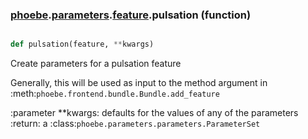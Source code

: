 ### [phoebe](phoebe.md).[parameters](phoebe.parameters.md).[feature](phoebe.parameters.feature.md).pulsation (function)


```py

def pulsation(feature, **kwargs)

```



Create parameters for a pulsation feature

Generally, this will be used as input to the method argument in
:meth:`phoebe.frontend.bundle.Bundle.add_feature`

:parameter **kwargs: defaults for the values of any of the parameters
:return: a :class:`phoebe.parameters.parameters.ParameterSet`

